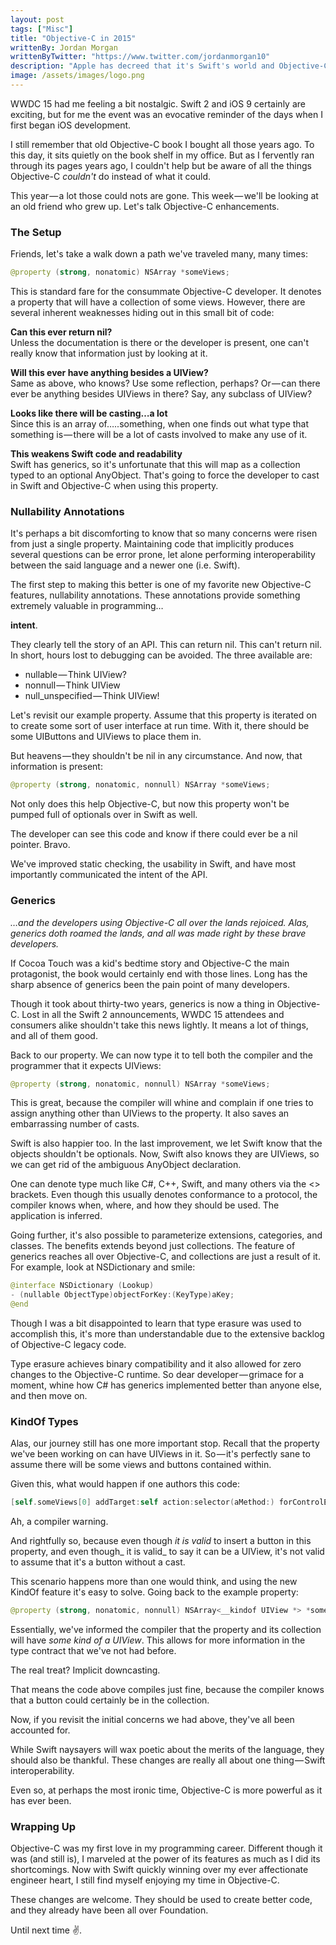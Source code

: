 ```yaml
---
layout: post
tags: ["Misc"]
title: "Objective-C in 2015"
writtenBy: Jordan Morgan
writtenByTwitter: "https://www.twitter.com/jordanmorgan10"
description: "Apple has decreed that it's Swift's world and Objective-C is just living in it. Paradoxically, it's almost made it better than it's ever been."
image: /assets/images/logo.png
---
```

WWDC 15 had me feeling a bit nostalgic. Swift 2 and iOS 9 certainly are exciting, but for me the event was an evocative reminder of the days when I first began iOS development.

I still remember that old Objective-C book I bought all those years ago. To this day, it sits quietly on the book shelf in my office. But as I fervently ran through its pages years ago, I couldn't help but be aware of all the things Objective-C _couldn't_ do instead of what it could.

This year — a lot those could nots are gone. This week — we'll be looking at an old friend who grew up. Let's talk Objective-C enhancements.

### The Setup

Friends, let's take a walk down a path we've traveled many, many times:
```swift
@property (strong, nonatomic) NSArray *someViews;
```
This is standard fare for the consummate Objective-C developer. It denotes a property that will have a collection of some views. However, there are several inherent weaknesses hiding out in this small bit of code:

**Can this ever return nil?**<br />
Unless the documentation is there or the developer is present, one can't really know that information just by looking at it.

**Will this ever have anything besides a UIView?**  
Same as above, who knows? Use some reflection, perhaps? Or — can there ever be anything besides UIViews in there? Say, any subclass of UIView?

**Looks like there will be casting…a lot**  
Since this is an array of…..something, when one finds out what type that something is — there will be a lot of casts involved to make any use of it.

**This weakens Swift code and readability**  
Swift has generics, so it's unfortunate that this will map as a collection typed to an optional AnyObject. That's going to force the developer to cast in Swift and Objective-C when using this property.

### Nullability Annotations

It's perhaps a bit discomforting to know that so many concerns were risen from just a single property. Maintaining code that implicitly produces several questions can be error prone, let alone performing interoperability between the said language and a newer one (i.e. Swift).

The first step to making this better is one of my favorite new Objective-C features, nullability annotations. These annotations provide something extremely valuable in programming…

**intent**.

They clearly tell the story of an API. This can return nil. This can't return nil. In short, hours lost to debugging can be avoided. The three available are:

* nullable — Think UIView?
* nonnull — Think UIView
* null_unspecified — Think UIView!

Let's revisit our example property. Assume that this property is iterated on to create some sort of user interface at run time. With it, there should be some UIButtons and UIViews to place them in.

But heavens — they shouldn't be nil in any circumstance. And now, that information is present:
```swift
@property (strong, nonatomic, nonnull) NSArray *someViews;
```
Not only does this help Objective-C, but now this property won't be pumped full of optionals over in Swift as well.

The developer can see this code and know if there could ever be a nil pointer. Bravo.

We've improved static checking, the usability in Swift, and have most importantly communicated the intent of the API.

### Generics

_…and the developers using Objective-C all over the lands rejoiced. Alas, generics doth roamed the lands, and all was made right by these brave developers._

If Cocoa Touch was a kid's bedtime story and Objective-C the main protagonist, the book would certainly end with those lines. Long has the sharp absence of generics been the pain point of many developers.

Though it took about thirty-two years, generics is now a thing in Objective-C. Lost in all the Swift 2 announcements, WWDC 15 attendees and consumers alike shouldn't take this news lightly. It means a lot of things, and all of them good.

Back to our property. We can now type it to tell both the compiler and the programmer that it expects UIViews:
```swift
@property (strong, nonatomic, nonnull) NSArray *someViews;
```
This is great, because the compiler will whine and complain if one tries to assign anything other than UIViews to the property. It also saves an embarrassing number of casts.

Swift is also happier too. In the last improvement, we let Swift know that the objects shouldn't be optionals. Now, Swift also knows they are UIViews, so we can get rid of the ambiguous AnyObject declaration.

One can denote type much like C#, C++, Swift, and many others via the <> brackets. Even though this usually denotes conformance to a protocol, the compiler knows when, where, and how they should be used. The application is inferred.

Going further, it's also possible to parameterize extensions, categories, and classes. The benefits extends beyond just collections. The feature of generics reaches all over Objective-C, and collections are just a result of it. For example, look at NSDictionary and smile:
```swift
@interface NSDictionary (Lookup)  
- (nullable ObjectType)objectForKey:(KeyType)aKey;  
@end
```
Though I was a bit disappointed to learn that type erasure was used to accomplish this, it's more than understandable due to the extensive backlog of Objective-C legacy code.

Type erasure achieves binary compatibility and it also allowed for zero changes to the Objective-C runtime. So dear developer — grimace for a moment, whine how C# has generics implemented better than anyone else, and then move on.

### KindOf Types

Alas, our journey still has one more important stop. Recall that the property we've been working on can have UIViews in it. So — it's perfectly sane to assume there will be some views and buttons contained within.

Given this, what would happen if one authors this code:
```swift
[self.someViews[0] addTarget:self action:selector(aMethod:) forControlEvents:UIControlEventTouchUpInside];
```
Ah, a compiler warning.

And rightfully so, because even though _it is valid_ to insert a button in this property, and even though_ it is valid_ to say it can be a UIView, it's not valid to assume that it's a button without a cast.

This scenario happens more than one would think, and using the new KindOf feature it's easy to solve. Going back to the example property:
```swift
@property (strong, nonatomic, nonnull) NSArray<__kindof UIView *> *someViews;
```
Essentially, we've informed the compiler that the property and its collection will have _some kind of a UIView_. This allows for more information in the type contract that we've not had before.

The real treat? Implicit downcasting.

That means the code above compiles just fine, because the compiler knows that a button could certainly be in the collection.

Now, if you revisit the initial concerns we had above, they've all been accounted for.

While Swift naysayers will wax poetic about the merits of the language, they should also be thankful. These changes are really all about one thing — Swift interoperability.

Even so, at perhaps the most ironic time, Objective-C is more powerful as it has ever been.

### Wrapping Up

Objective-C was my first love in my programming career. Different though it was (and still is), I marveled at the power of its features as much as I did its shortcomings. Now with Swift quickly winning over my ever affectionate engineer heart, I still find myself enjoying my time in Objective-C.

These changes are welcome. They should be used to create better code, and they already have been all over Foundation. 

Until next time ✌️.
